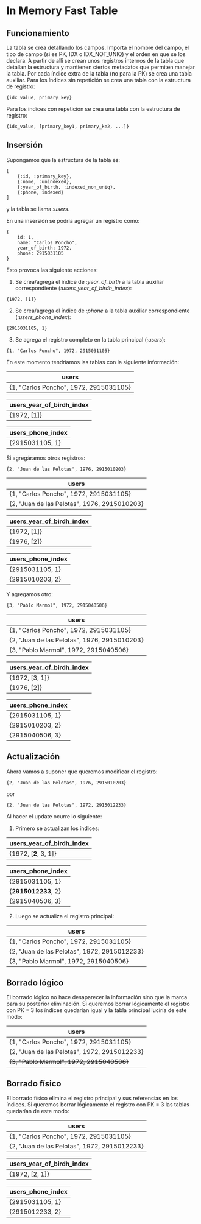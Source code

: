 # In Memory Fast Table

## Funcionamiento
La tabla se crea detallando los campos. Importa el nombre del campo, el tipo de campo (si es PK, 
IDX o IDX_NOT_UNIQ) y el orden en que se los declara. 
A partir de allí se crean unos registros internos de la tabla que detallan la estructura y 
mantienen ciertos metadatos que permiten manejar la tabla. 
Por cada índice extra de la tabla (no para la PK) se crea una tabla auxiliar. Para los índices 
sin repetición se crea una tabla con la estructura de registro:
```
{idx_value, primary_key}
```

Para los índices con repetición se crea una tabla con la estructura de registro:
```
{idx_value, [primary_key1, primary_ke2, ...]}
```

## Insersión
Supongamos que la estructura de la tabla es: 
```
[
    {:id, :primary_key},
    {:name, :unindexed},
    {:year_of_birth, :indexed_non_uniq},
    {:phone, indexed}
]
```

y la tabla se llama *:users*. 

En una insersión se podría agregar un registro como:
```
{
    id: 1,
    name: "Carlos Poncho",
    year_of_birth: 1972,
    phone: 2915031105
}
```
Esto provoca las siguiente acciones:

1. Se crea/agrega el índice de *:year_of_birth* a la tabla auxiliar correspondiente 
(*:users_year_of_birdh_index*):
```
{1972, [1]}
```
2. Se crea/agrega el índice de *:phone* a la tabla auxiliar correspondiente (*:users_phone_index*):
```
{2915031105, 1}
```
3. Se agrega el registro completo en la tabla principal (*:users*):
```
{1, "Carlos Poncho", 1972, 2915031105}
``` 

En este momento tendríamos las tablas con la siguiente información:

|users|
|-----|
|{1, "Carlos Poncho", 1972, 2915031105}| 

|users_year_of_birdh_index|
|-----|
|{1972, [1]}|

|users_phone_index|
|-----|
|{2915031105, 1}|

Si agregáramos otros registros:
``` 
{2, "Juan de las Pelotas", 1976, 2915010203}
``` 
|users|
|-----|
|{1, "Carlos Poncho", 1972, 2915031105}| 
|{2, "Juan de las Pelotas", 1976, 2915010203}|

|users_year_of_birdh_index|
|-----|
|{1972, [1]}|
|{1976, [2]}|

|users_phone_index|
|-----|
|{2915031105, 1}|
|{2915010203, 2}|

Y agregamos otro:

``` 
{3, "Pablo Marmol", 1972, 2915040506}
``` 
|users|
|-----|
|{1, "Carlos Poncho", 1972, 2915031105}| 
|{2, "Juan de las Pelotas", 1976, 2915010203}|
|{3, "Pablo Marmol", 1972, 2915040506}|

|users_year_of_birdh_index|
|-----|
|{1972, [3, 1]}|
|{1976, [2]}|

|users_phone_index|
|-----|
|{2915031105, 1}|
|{2915010203, 2}|
|{2915040506, 3}|

## Actualización
Ahora vamos a suponer que queremos modificar el registro: 
```
{2, "Juan de las Pelotas", 1976, 2915010203}
```
por
```
{2, "Juan de las Pelotas", 1972, 2915012233}
```

Al hacer el update ocurre lo siguiente:

1. Primero se actualizan los índices:
   
|users_year_of_birdh_index|
|-----|
|{1972, [**2**, 3, 1]}|

|users_phone_index|
|-----|
|{2915031105, 1}|
|{**2915012233**, 2}|
|{2915040506, 3}|

2. Luego se actualiza el registro principal:

|users|
|-----|
|{1, "Carlos Poncho", 1972, 2915031105}| 
|{2, "Juan de las Pelotas", 1972, 2915012233}|
|{3, "Pablo Marmol", 1972, 2915040506}|

## Borrado lógico
El borrado lógico no hace desaparecer la información sino que la marca para su posterior 
eliminación. Si queremos borrar lógicamente el registro con PK = 3 los índices quedarían igual y la tabla
principal luciría de este modo:

|users|
|-----|
|{1, "Carlos Poncho", 1972, 2915031105}| 
|{2, "Juan de las Pelotas", 1972, 2915012233}|
|~~{3, "Pablo Marmol", 1972, 2915040506}~~|

## Borrado físico
El borrado físico elimina el registro principal y sus referencias en los índices. Si queremos borrar 
lógicamente el registro con PK = 3 las tablas quedarían de este modo:

|users|
|-----|
|{1, "Carlos Poncho", 1972, 2915031105}| 
|{2, "Juan de las Pelotas", 1972, 2915012233}|

|users_year_of_birdh_index|
|-----|
|{1972, [2, 1]}|

|users_phone_index|
|-----|
|{2915031105, 1}|
|{2915012233, 2}|


